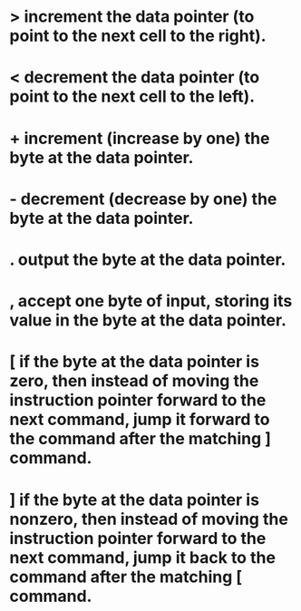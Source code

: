# >	increment the data pointer (to point to the next cell to the right).
# <	decrement the data pointer (to point to the next cell to the left).
# +	increment (increase by one) the byte at the data pointer.
# -	decrement (decrease by one) the byte at the data pointer.
# .	output the byte at the data pointer.
# ,	accept one byte of input, storing its value in the byte at the data pointer.
# [	if the byte at the data pointer is zero, then instead of moving the instruction pointer forward to the next command, jump it forward to the command after the matching ] command.
# ]	if the byte at the data pointer is nonzero, then instead of moving the instruction pointer forward to the next command, jump it back to the command after the matching [ command.